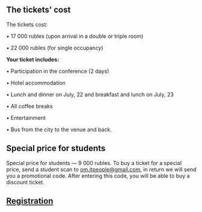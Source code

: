 ## The tickets' cost

The tickets cost:

• 17 000 rubles (upon arrival in a double or triple room)

• 22 000 rubles (for single occupancy) 


<b>Your ticket includes:</b>

• Participation in the conference (2 days)

• Hotel accommodation

• Lunch and dinner on July, 22 and breakfast and lunch on July, 23

• All coffee breaks

• Entertainment

• Bus from the city to the venue and back.

## Special price for students

Special price for students — 9 000 rubles. To buy a ticket for a special price, send a student scan to om.itpeople@gmail.com, in return we will send you a promotional code. After entering this code, you will be able to buy a discount ticket.

## [Registration](http://pycon.ru/2018/register/)

